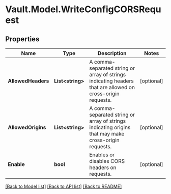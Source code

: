 # Vault.Model.WriteConfigCORSRequest

## Properties

Name | Type | Description | Notes
------------ | ------------- | ------------- | -------------
**AllowedHeaders** | **List&lt;string&gt;** | A comma-separated string or array of strings indicating headers that are allowed on cross-origin requests. | [optional] 
**AllowedOrigins** | **List&lt;string&gt;** | A comma-separated string or array of strings indicating origins that may make cross-origin requests. | [optional] 
**Enable** | **bool** | Enables or disables CORS headers on requests. | [optional] 


[[Back to Model list]](../README.md#documentation-for-models) [[Back to API list]](../README.md#documentation-for-api-endpoints) [[Back to README]](../README.md)

